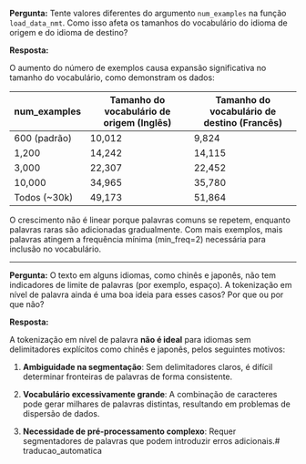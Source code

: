 

**Pergunta:** Tente valores diferentes do argumento `num_examples` na função `load_data_nmt`. Como isso afeta os tamanhos do vocabulário do idioma de origem e do idioma de destino?

**Resposta:** 

O aumento do número de exemplos causa expansão significativa no tamanho do vocabulário, como demonstram os dados:

| num_examples | Tamanho do vocabulário de origem (Inglês) | Tamanho do vocabulário de destino (Francês) |
|--------------|------------------------------------------|---------------------------------------------|
| 600 (padrão) | 10,012                                   | 9,824                                        |
| 1,200        | 14,242                                   | 14,115                                       |
| 3,000        | 22,307                                   | 22,452                                       |
| 10,000       | 34,965                                   | 35,780                                       |
| Todos (~30k) | 49,173                                   | 51,864                                       |

O crescimento não é linear porque palavras comuns se repetem, enquanto palavras raras são adicionadas gradualmente. Com mais exemplos, mais palavras atingem a frequência mínima (min_freq=2) necessária para inclusão no vocabulário.

---

**Pergunta:** O texto em alguns idiomas, como chinês e japonês, não tem indicadores de limite de palavras (por exemplo, espaço). A tokenização em nível de palavra ainda é uma boa ideia para esses casos? Por que ou por que não?

**Resposta:**

A tokenização em nível de palavra **não é ideal** para idiomas sem delimitadores explícitos como chinês e japonês, pelos seguintes motivos:

1. **Ambiguidade na segmentação**: Sem delimitadores claros, é difícil determinar fronteiras de palavras de forma consistente.

2. **Vocabulário excessivamente grande**: A combinação de caracteres pode gerar milhares de palavras distintas, resultando em problemas de dispersão de dados.

3. **Necessidade de pré-processamento complexo**: Requer segmentadores de palavras que podem introduzir erros adicionais.# traducao_automatica
